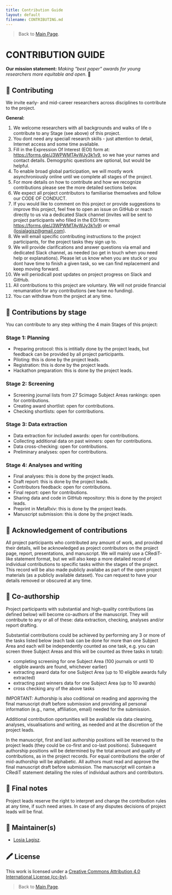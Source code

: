 ```yaml
---
title: Contribution Guide
layout: default
filename: CONTRIBUTING.md
--- 
```


> Back to [Main Page](/README.md).    


# CONTRIBUTION GUIDE    


**Our mission statement:** *Making "best paper" awards for young researchers more equitable and open.* 🌟  


## 💛  Contributing 
We invite early- and mid-career researchers across disciplines to contribute to the project.     

**General:**
 1. We welcome researchers with all backgrounds and walks of life o contribute to any Stage (see above) of this project.   
 2. You dont need any speciall research skills - just attention to detail, Internet access and some time available.
 3. Fill in the Expression Of Interest (EOI) form at: https://forms.gle/J3WPWMTAyWJy3k1v9, so we hae your names and contact details. Demogrphic questions are optional, but would be helpful.   
 4. To enable broad global participation, we will mostly work asynchroniously online until we complete all stages of the project.
 5. For more details on how to contribute and how we recognize contributions please see the more detailed sections below.  
 6. We expect all project contributors to familiarise themselves and follow our CODE OF CONDUCT.
 7. If you would like to comment on this project or provide suggestions to improve this project, feel free to open an issue on GitHub or reach directly to us via a dedicated Slack channel (invites will be sent to project participants who filled in the EOI form: https://forms.gle/J3WPWMTAyWJy3k1v9) or email (losialagisz@gmail.com).   
 8. We will email specific contributing instructions to the project participants, for the project tasks they sign up to.    
 9. We will provide clarifications and answer questions via email and dedicated Slack channel, as needed (so get in touch when you need help or explanations). Please let us know when you are stuck or you dont have time to finish a given task, so we can find replacement and keep moving forward. 
 10. We will periodicall post updates on project progress on Slack and GitHub. 
 11. All contributions to this project are voluntary. We will not proide financial renumaration for any contributions (we have no funding).
 12. You can withdraw from the project at any time.        

## 🧱  Contributions by stage   
You can contribute to any step withing the 4 main Stages of this project:  

### Stage 1: Planning   
- Preparing protocol: this is intitially done by the project leads, but feedback can be provided by all project participants.   
- Piloting: this is done by the project leads.   
- Registration: this is done by the project leads.    
- Hackathon preparation: this is done by the project leads.       

### Stage 2: Screening   
- Screening journal lists from 27 Scimago Subject Areas rankings: open for contributions.     
- Creating award shortlist: open for contributions.       
- Checking shortlists: open for contributions.      

### Stage 3: Data extraction  
- Data extraction for included awards: open for contributions.          
- Collecting additional data on past winners: open for contributions.    
- Data cross-checking: open for contributions.       
- Preliminary analyses: open for contributions.        

### Stage 4: Analyses and writing   
- Final analyses: this is done by the project leads.    
- Draft report: this is done by the project leads.   
- Contributors feedback: open for contributions.    
- Final report: open for contributions.   
- Sharing data and code in GitHub repository: this is done by the project leads.   
- Preprint in MetaRxiv: this is done by the project leads.    
- Manuscript submission: this is done by the project leads.      

## 💝  Acknowledgement of contributions   
All project participants who contributed any amount of work, and provided their details, will be acknowledged as project contributors on the project page, report, presentations, and manuscript. We will mainly use a CRediT-like statement format, but we will also keep a more detailed record of individual contributions to specific tasks within the stages of the project. This record will be also made publicly availabe as part of the open project materials (as a publicly available dataset). You can request to have your details removed or obscured at any time.    

## 📄 Co-authorship  
Project participants with substantial and high-quality contributions (as defined below) will become co-authors of the manuscript. They will contribute to any or all of these: data extraction, checking, analyses and/or report drafting.   

Substantial contributions could be achieved by performing any 3 or more of the tasks listed below  (each task can be done for more than one Subject Area and each will be independently counted as one task, e.g. you can screen three Subject Areas and this will be counted as three tasks in total):  
- completing screening for one Subject Area (100 journals or until 10 eligible awards are found, whichever earlier)   
- extracting award data for one Subject Area (up to 10 eligible awards fully extracted)   
- extracting past winners data for one Subject Area (up to 10 awards)  
- cross checking any of the above tasks   

IMPORTANT: Authorship is also coditional on reading and approving the final manuscript draft before submission and providing all personal information (e.g., name, affiliation, email) needed for the submission.     

Additional contribution oportunities will be available via data cleaning, analyses, visualisations and writing, as needed and at the discretion of the project leads.   

In the manuscript, first and last authorship positions will be reserved to the project leads (they could be co-first and co-last positions). Subsequent authorship positions will be determined by the total amount and quality of contributions, as in the project records. For equal contributions the order of mid-authorship will be alphabetic. All authors must read and approve the final manuscript draft before submission. The manuscript will contain a CRediT statement detailing the roles of individual authors and contributors.   


## 📍 Final notes   
Project leads reserve the right to interpret and change the contribution rules at any time, if such need arises. In case of any disputes decisions of project leads will be final.    

## 🔧  Maintainer(s)
* [Losia Lagisz](https://github.com/mlagisz).   

## 🖍️  License 
This work is licensed under a [Creative Commons Attribution 4.0 International License (cc-by)](/LICENSE.md).   


> Back to [Main Page](/README.md).  
